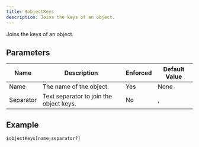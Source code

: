 ```yaml
---
title: $objectKeys
description: Joins the keys of an object.
---
```


Joins the keys of an object.
## Parameters
|   Name    |               Description               | Enforced | Default Value |
|-----------|-----------------------------------------|----------|---------------|
| Name      | The name of the object.                 | Yes      | None          |
| Separator | Text separator to join the object keys. | No       | ,             |
## Example
```eats
$objectKeys[name;separator?]
```